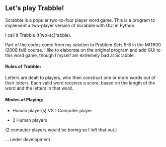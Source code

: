 ## Let's play Trabble!

Scrabble is a popular two-to-four player word game. 
This is a program to implement a two-player version of Scrabble with GUI in Python.

I call it Trabble (t[wo-sc]rabble).


Part of the codes come from my solution to Problem Sets 5-6 in the MIT600 (2008 fall) course. I like to elaborate on the original program and add GUI to this word game, though I myself am extremely bad at Scrabble.
 

#### Rules of  Trabble:

Letters are dealt to players, who then construct one or more words out of their letters. Each valid word receives a score, based on the length of the word and the letters in that word.


#### Modes of Playing:

- Human player(s) VS 1 Computer player

- 2 Human players

(2 computer players would be boring so I left that out.)



... under development 